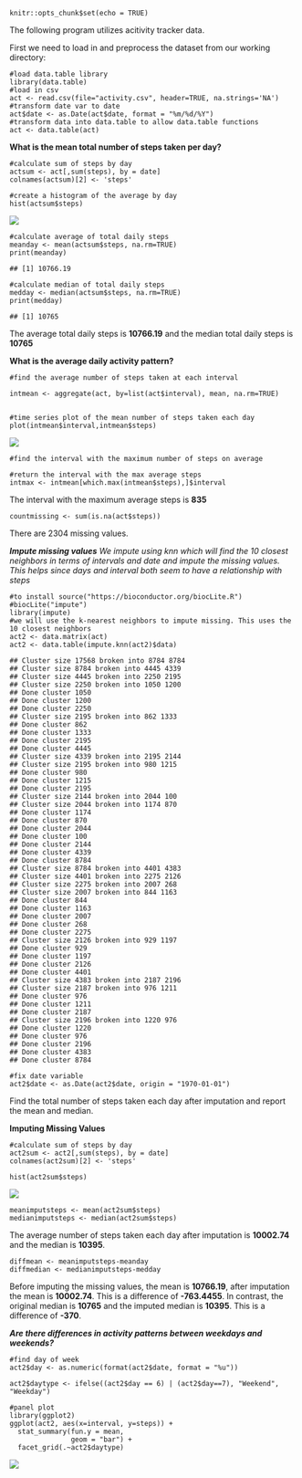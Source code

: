     knitr::opts_chunk$set(echo = TRUE)

The following program utilizes acitivity tracker data.

First we need to load in and preprocess the dataset from our working
directory:

    #load data.table library
    library(data.table)
    #load in csv
    act <- read.csv(file="activity.csv", header=TRUE, na.strings='NA')
    #transform date var to date
    act$date <- as.Date(act$date, format = "%m/%d/%Y")
    #transform data into data.table to allow data.table functions
    act <- data.table(act)

**What is the mean total number of steps taken per day?**

    #calculate sum of steps by day
    actsum <- act[,sum(steps), by = date]
    colnames(actsum)[2] <- 'steps'

    #create a histogram of the average by day
    hist(actsum$steps)

![](PA1_template_files/figure-markdown_strict/unnamed-chunk-2-1.png)

    #calculate average of total daily steps
    meanday <- mean(actsum$steps, na.rm=TRUE)
    print(meanday)

    ## [1] 10766.19

    #calculate median of total daily steps
    medday <- median(actsum$steps, na.rm=TRUE)
    print(medday)

    ## [1] 10765

The average total daily steps is **10766.19** and the median total daily
steps is **10765**

**What is the average daily activity pattern?**

    #find the average number of steps taken at each interval

    intmean <- aggregate(act, by=list(act$interval), mean, na.rm=TRUE)


    #time series plot of the mean number of steps taken each day
    plot(intmean$interval,intmean$steps)

![](PA1_template_files/figure-markdown_strict/unnamed-chunk-3-1.png)

    #find the interval with the maximum number of steps on average

    #return the interval with the max average steps
    intmax <- intmean[which.max(intmean$steps),]$interval

The interval with the maximum average steps is **835**

    countmissing <- sum(is.na(act$steps))

There are 2304 missing values.

***Impute missing values*** *We impute using knn which will find the 10
closest neighbors in terms of intervals and date and impute the missing
values. This helps since days and interval both seem to have a
relationship with steps*

    #to install source("https://bioconductor.org/biocLite.R")
    #biocLite("impute")
    library(impute)
    #we will use the k-nearest neighbors to impute missing. This uses the 10 closest neighbors
    act2 <- data.matrix(act)
    act2 <- data.table(impute.knn(act2)$data)

    ## Cluster size 17568 broken into 8784 8784 
    ## Cluster size 8784 broken into 4445 4339 
    ## Cluster size 4445 broken into 2250 2195 
    ## Cluster size 2250 broken into 1050 1200 
    ## Done cluster 1050 
    ## Done cluster 1200 
    ## Done cluster 2250 
    ## Cluster size 2195 broken into 862 1333 
    ## Done cluster 862 
    ## Done cluster 1333 
    ## Done cluster 2195 
    ## Done cluster 4445 
    ## Cluster size 4339 broken into 2195 2144 
    ## Cluster size 2195 broken into 980 1215 
    ## Done cluster 980 
    ## Done cluster 1215 
    ## Done cluster 2195 
    ## Cluster size 2144 broken into 2044 100 
    ## Cluster size 2044 broken into 1174 870 
    ## Done cluster 1174 
    ## Done cluster 870 
    ## Done cluster 2044 
    ## Done cluster 100 
    ## Done cluster 2144 
    ## Done cluster 4339 
    ## Done cluster 8784 
    ## Cluster size 8784 broken into 4401 4383 
    ## Cluster size 4401 broken into 2275 2126 
    ## Cluster size 2275 broken into 2007 268 
    ## Cluster size 2007 broken into 844 1163 
    ## Done cluster 844 
    ## Done cluster 1163 
    ## Done cluster 2007 
    ## Done cluster 268 
    ## Done cluster 2275 
    ## Cluster size 2126 broken into 929 1197 
    ## Done cluster 929 
    ## Done cluster 1197 
    ## Done cluster 2126 
    ## Done cluster 4401 
    ## Cluster size 4383 broken into 2187 2196 
    ## Cluster size 2187 broken into 976 1211 
    ## Done cluster 976 
    ## Done cluster 1211 
    ## Done cluster 2187 
    ## Cluster size 2196 broken into 1220 976 
    ## Done cluster 1220 
    ## Done cluster 976 
    ## Done cluster 2196 
    ## Done cluster 4383 
    ## Done cluster 8784

    #fix date variable
    act2$date <- as.Date(act2$date, origin = "1970-01-01")

Find the total number of steps taken each day after imputation and
report the mean and median.

**Imputing Missing Values**

    #calculate sum of steps by day
    act2sum <- act2[,sum(steps), by = date]
    colnames(act2sum)[2] <- 'steps'

    hist(act2sum$steps)

![](PA1_template_files/figure-markdown_strict/unnamed-chunk-6-1.png)

    meanimputsteps <- mean(act2sum$steps)
    medianimputsteps <- median(act2sum$steps)

The average number of steps taken each day after imputation is
**10002.74** and the median is **10395**.

    diffmean <- meanimputsteps-meanday
    diffmedian <- medianimputsteps-medday

Before imputing the missing values, the mean is **10766.19**, after
imputation the mean is **10002.74**. This is a difference of
**-763.4455**. In contrast, the original median is **10765** and the
imputed median is **10395**. This is a difference of **-370**.

***Are there differences in activity patterns between weekdays and
weekends?***

    #find day of week
    act2$day <- as.numeric(format(act2$date, format = "%u"))

    act2$daytype <- ifelse((act2$day == 6) | (act2$day==7), "Weekend", "Weekday")

    #panel plot
    library(ggplot2)
    ggplot(act2, aes(x=interval, y=steps)) +
      stat_summary(fun.y = mean,
                   geom = "bar") +
      facet_grid(.~act2$daytype)

![](PA1_template_files/figure-markdown_strict/unnamed-chunk-8-1.png)
